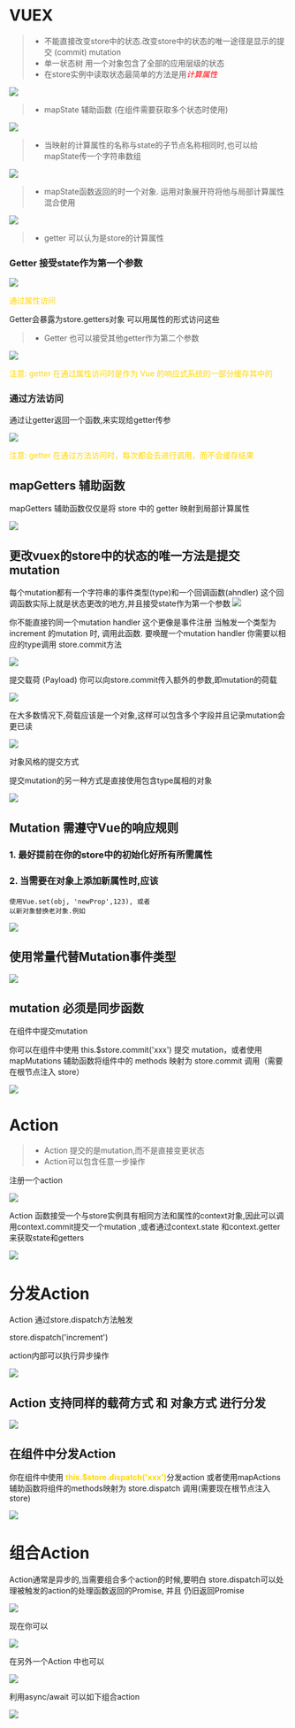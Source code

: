 # VUEX
>*  不能直接改变store中的状态.改变store中的状态的唯一途径是显示的提交 (commit) mutation 
>* 单一状态树 用一个对象包含了全部的应用层级的状态
>* 在store实例中读取状态最简单的方法是用<i style="color:red">计算属性 </i>  

![](https://raw.githubusercontent.com/LFmadongsheng/imagesBed/master/img/20180919155248.png) 

>* mapState 辅助函数 (在组件需要获取多个状态时使用)

![](https://raw.githubusercontent.com/LFmadongsheng/imagesBed/master/img/20180919160129.png)

>* 当映射的计算属性的名称与state的子节点名称相同时,也可以给mapState传一个字符串数组

![](https://raw.githubusercontent.com/LFmadongsheng/imagesBed/master/img/20180919160903.png)

>* mapState函数返回的时一个对象. 运用对象展开符将他与局部计算属性混合使用

![](https://raw.githubusercontent.com/LFmadongsheng/imagesBed/master/img/20180919161320.png)

>* getter  可以认为是store的计算属性

### Getter 接受state作为第一个参数

![](https://raw.githubusercontent.com/LFmadongsheng/imagesBed/master/img/20180919163039.png)

<attr style="color:gold">通过属性访问</attr>

Getter会暴露为store.getters对象 可以用属性的形式访问这些

>* Getter 也可以接受其他getter作为第二个参数

![](https://raw.githubusercontent.com/LFmadongsheng/imagesBed/master/img/20180919163521.png)

<red style="color:gold">注意: getter 在通过属性访问时是作为 Vue 的响应式系统的一部分缓存其中的</red>

### 通过方法访问
通过让getter返回一个函数,来实现给getter传参

![](https://raw.githubusercontent.com/LFmadongsheng/imagesBed/master/img/20180919164439.png)

<red style="color:gold">注意: getter 在通过方法访问时，每次都会去进行调用，而不会缓存结果</red>

## mapGetters 辅助函数

mapGetters 辅助函数仅仅是将 store 中的 getter 映射到局部计算属性

![](https://raw.githubusercontent.com/LFmadongsheng/imagesBed/master/img/20180919164913.png)


## 更改vuex的store中的状态的唯一方法是提交mutation 

每个mutation都有一个字符串的事件类型(type)和一个回调函数(ahndler) 这个回调函数实际上就是状态更改的地方,并且接受state作为第一个参数
![](https://raw.githubusercontent.com/LFmadongsheng/imagesBed/master/img/20180919165523.png)

你不能直接钓同一个mutation handler 这个更像是事件注册 当触发一个类型为 increment 的mutation 时,
调用此函数. 要唤醒一个mutation handler 你需要以相应的type调用 store.commit方法

![](https://raw.githubusercontent.com/LFmadongsheng/imagesBed/master/img/20180919165944.png)

提交载荷 (Payload)
你可以向store.commit传入额外的参数,即mutation的荷载

![](https://raw.githubusercontent.com/LFmadongsheng/imagesBed/master/img/20180919170208.png)

在大多数情况下,荷载应该是一个对象,这样可以包含多个字段并且记录mutation会更已读

![](https://raw.githubusercontent.com/LFmadongsheng/imagesBed/master/img/20180919170749.png)

对象风格的提交方式

提交mutation的另一种方式是直接使用包含type属相的对象

![](https://raw.githubusercontent.com/LFmadongsheng/imagesBed/master/img/20180919171710.png)

## Mutation 需遵守Vue的响应规则

### 1. 最好提前在你的store中的初始化好所有所需属性
### 2. 当需要在对象上添加新属性时,应该
    使用Vue.set(obj, 'newProp',123), 或者
    以新对象替换老对象.例如

 ![](https://raw.githubusercontent.com/LFmadongsheng/imagesBed/master/img/20180919174205.png)

## 使用常量代替Mutation事件类型

![](https://raw.githubusercontent.com/LFmadongsheng/imagesBed/master/img/20180919174943.png)

## mutation 必须是同步函数
在组件中提交mutation

你可以在组件中使用 this.$store.commit('xxx') 提交 mutation，或者使用 mapMutations 辅助函数将组件中的 methods 映射为 store.commit 调用（需要在根节点注入 store）

![](https://raw.githubusercontent.com/LFmadongsheng/imagesBed/master/img/20180919180252.png)

# Action 
>* Action 提交的是mutation,而不是直接变更状态
>* Action可以包含任意一步操作

注册一个action

![](https://raw.githubusercontent.com/LFmadongsheng/imagesBed/master/img/20180919180917.png)

Action 函数接受一个与store实例具有相同方法和属性的context对象,因此可以调用context.commit提交一个mutation ,或者通过context.state 和context.getter 来获取state和getters 

![](https://raw.githubusercontent.com/LFmadongsheng/imagesBed/master/img/20180920102024.png)

# 分发Action 

Action 通过store.dispatch方法触发

store.dispatch('increment')

action内部可以执行异步操作

![](https://raw.githubusercontent.com/LFmadongsheng/imagesBed/master/img/20180920102419.png)

## Action 支持同样的载荷方式 和  对象方式 进行分发

![](https://raw.githubusercontent.com/LFmadongsheng/imagesBed/master/img/20180920102638.png)

## 在组件中分发Action

你在组件中使用 <strong style="color:gold">this.$store.dispatch('xxx')</strong>分发action 或者使用mapActions 辅助函数将组件的methods映射为 store.dispatch 调用(需要现在根节点注入store)

![](https://raw.githubusercontent.com/LFmadongsheng/imagesBed/master/img/20180920103448.png)

# 组合Action 

Action通常是异步的,当需要组合多个action的时候,要明白 store.dispatch可以处理被触发的action的处理函数返回的Promise, 并且 仍旧返回Promise

![](https://raw.githubusercontent.com/LFmadongsheng/imagesBed/master/img/20180920104542.png)

现在你可以 

![](https://raw.githubusercontent.com/LFmadongsheng/imagesBed/master/img/20180920104801.png)

在另外一个Action 中也可以

![](https://raw.githubusercontent.com/LFmadongsheng/imagesBed/master/img/20180920104926.png)

利用async/await 可以如下组合action

![](https://raw.githubusercontent.com/LFmadongsheng/imagesBed/master/img/20180920105051.png)

